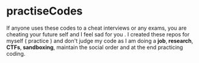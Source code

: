 # practiseCodes
If anyone uses these codes to a cheat interviews or any exams, you are cheating your future self and I feel sad for you . 
I created these repos for myself ( practice ) and don't judge my code as I am doing a <b> job</b>,<b> research</b>,  <b>CTFs</b>,<b> sandboxing</b>, maintain the social order and at the end practicing coding.
